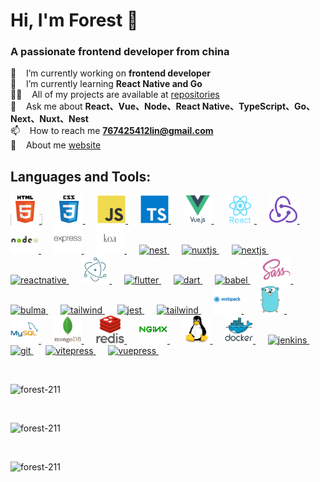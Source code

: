 <!--
**changlin93/changlin93** is a ✨ _special_ ✨ repository because its `README.md` (this file) appears on your GitHub profile.

Here are some ideas to get you started:

- 🔭 I’m currently working on ...
- 🌱 I’m currently learning ...
- 👯 I’m looking to collaborate on ...
- 🤔 I’m looking for help with ...
- 💬 Ask me about ...
- 📫 How to reach me: ...
- 😄 Pronouns: ...
- ⚡ Fun fact: ...
-->
<h1 align="left">Hi, I'm Forest 👋</h1>
<h3 align="left">A passionate frontend developer from china</h3>

<!-- <p align="left">
    <img
        src="https://komarev.com/ghpvc/?username=changlin93&label=Profile%20views&color=0e75b6&style=flat"
        alt="changlin93"
    />
</p>

<p align="left">
    <a href="https://github.com/ryo-ma/github-profile-trophy"
        ><img
            src="https://github-profile-trophy.vercel.app/?username=changlin93"
            alt="changlin93"
    /></a>&nbsp;&nbsp;&nbsp;&nbsp;
</p> -->

🔭 &nbsp;&nbsp; I’m currently working on **frontend developer** <br/>
🌱 &nbsp;&nbsp; I’m currently learning **React Native and Go** <br/>
👨‍💻 &nbsp;&nbsp; All of my projects are available at [repositories](https://github.com/forest-211?tab=repositories) <br/>
💬 &nbsp;&nbsp; Ask me about **React、Vue、Node、React Native、TypeScript、Go、Next、Nuxt、Nest** <br/>
📫 &nbsp;&nbsp; How to reach me **767425412lin@gmail.com** <br/>
:boy: &nbsp;&nbsp; About me [website](http://119.3.48.150/docs/)

<h2 align="left">Languages and Tools:</h2>
<p align="left">
    <a style="border: 1px solid #ccc" href="https://www.w3.org/html/" target="_blank">
        <img src="https://raw.githubusercontent.com/devicons/devicon/master/icons/html5/html5-original-wordmark.svg"
            alt="html5" width="45" height="45" />
    </a>&nbsp;&nbsp;&nbsp;&nbsp;
    <a href="https://www.w3schools.com/css/" target="_blank">
        <img src="https://raw.githubusercontent.com/devicons/devicon/master/icons/css3/css3-original-wordmark.svg"
            alt="css3" width="45" height="45" />
    </a>&nbsp;&nbsp;&nbsp;&nbsp;
    <a href="https://developer.mozilla.org/en-US/docs/Web/JavaScript" target="_blank">
        <img src="https://raw.githubusercontent.com/devicons/devicon/master/icons/javascript/javascript-original.svg"
            alt="javascript" width="45" height="45" />
    </a>&nbsp;&nbsp;&nbsp;&nbsp;
    <a href="https://www.typescriptlang.org/" target="_blank">
        <img src="https://raw.githubusercontent.com/devicons/devicon/master/icons/typescript/typescript-original.svg"
            alt="typescript" width="45" height="45" />
    </a>&nbsp;&nbsp;&nbsp;&nbsp;
    <a href="https://vuejs.org/" target="_blank">
        <img src="https://raw.githubusercontent.com/devicons/devicon/master/icons/vuejs/vuejs-original-wordmark.svg"
            alt="vuejs" width="45" height="45" />
    </a>&nbsp;&nbsp;&nbsp;&nbsp;
    <a href="https://reactjs.org/" target="_blank">
        <img src="https://raw.githubusercontent.com/devicons/devicon/master/icons/react/react-original-wordmark.svg"
            alt="react" width="45" height="45" />
    </a>&nbsp;&nbsp;&nbsp;&nbsp;
    <a href="https://redux.js.org" target="_blank">
        <img src="https://raw.githubusercontent.com/devicons/devicon/master/icons/redux/redux-original.svg" alt="redux"
            width="45" height="45" />
    </a>&nbsp;&nbsp;&nbsp;&nbsp;
    <a href="https://nodejs.org" target="_blank">
        <img src="https://raw.githubusercontent.com/devicons/devicon/master/icons/nodejs/nodejs-original-wordmark.svg"
            alt="nodejs" width="45" height="45" />
    </a>&nbsp;&nbsp;&nbsp;&nbsp;
    <a href="https://expressjs.com" target="_blank">
        <img src="https://raw.githubusercontent.com/devicons/devicon/master/icons/express/express-original-wordmark.svg"
            alt="express" width="45" height="45" />
    </a>&nbsp;&nbsp;&nbsp;&nbsp;
    <a href="https://koajs.com/" target="_blank">
        <img src="https://github.com/koajs/koa/raw/master/docs/logo.png" alt="koa" width="45" height="45" />
    </a>&nbsp;&nbsp;&nbsp;&nbsp;
    <a href="https://nestjs.com/" target="_blank">
        <img src="https://d33wubrfki0l68.cloudfront.net/e937e774cbbe23635999615ad5d7732decad182a/26072/logo-small.ede75a6b.svg"
            alt="nest" width="45" height="45" />
    </a>&nbsp;&nbsp;&nbsp;&nbsp;
    <a href="https://nuxtjs.org/" target="_blank">
        <img src="https://www.vectorlogo.zone/logos/nuxtjs/nuxtjs-icon.svg" alt="nuxtjs" width="45" height="45" />
    </a>&nbsp;&nbsp;&nbsp;&nbsp;
    <a href="https://nextjs.org/" target="_blank">
        <img src="https://cdn.worldvectorlogo.com/logos/nextjs-3.svg" alt="nextjs" width="45" height="45" />
    </a>&nbsp;&nbsp;&nbsp;&nbsp;
    <a href="https://reactnative.dev/" target="_blank">
        <img src="https://reactnative.dev/img/header_logo.svg" alt="reactnative" width="45" height="45" />
    </a>&nbsp;&nbsp;&nbsp;&nbsp;
    <a href="https://www.electronjs.org" target="_blank">
        <img src="https://raw.githubusercontent.com/devicons/devicon/master/icons/electron/electron-original.svg"
            alt="electron" width="45" height="45" />
    </a>&nbsp;&nbsp;&nbsp;&nbsp;
    <a href="https://flutter.dev" target="_blank">
        <img src="https://www.vectorlogo.zone/logos/flutterio/flutterio-icon.svg" alt="flutter" width="45"
            height="45" />
    </a>&nbsp;&nbsp;&nbsp;&nbsp;
    <a href="https://dart.dev" target="_blank">
        <img src="https://www.vectorlogo.zone/logos/dartlang/dartlang-icon.svg" alt="dart" width="45" height="45" />
    </a>&nbsp;&nbsp;&nbsp;&nbsp;
    <a href="https://babeljs.io/" target="_blank">
        <img src="https://www.vectorlogo.zone/logos/babeljs/babeljs-icon.svg" alt="babel" width="45" height="45" />
    </a>&nbsp;&nbsp;&nbsp;&nbsp;
    <a href="https://sass-lang.com" target="_blank">
        <img src="https://raw.githubusercontent.com/devicons/devicon/master/icons/sass/sass-original.svg" alt="sass"
            width="45" height="45" />
    </a>&nbsp;&nbsp;&nbsp;&nbsp;
    <a href="https://bulma.io/" target="_blank">
        <img src="https://raw.githubusercontent.com/gilbarbara/logos/804dc257b59e144eaca5bc6ffd16949752c6f789/logos/bulma.svg"
            alt="bulma" width="45" height="45" />
    </a>&nbsp;&nbsp;&nbsp;&nbsp;
    <a href="https://tailwindcss.com/" target="_blank">
        <img src="https://www.vectorlogo.zone/logos/tailwindcss/tailwindcss-icon.svg" alt="tailwind" width="45"
            height="45" />
    </a>&nbsp;&nbsp;&nbsp;&nbsp;
    <a href="https://jestjs.io" target="_blank">
        <img src="https://www.vectorlogo.zone/logos/jestjsio/jestjsio-icon.svg" alt="jest" width="45" height="45" />
    </a>&nbsp;&nbsp;&nbsp;&nbsp;
    <a href="https://vitejs.dev/" target="_blank">
        <img src="https://vitejs.dev/logo.svg" alt="tailwind" width="45" height="45" />
    </a>&nbsp;&nbsp;&nbsp;&nbsp;
    <a href="https://webpack.js.org" target="_blank">
        <img src="https://raw.githubusercontent.com/devicons/devicon/d00d0969292a6569d45b06d3f350f463a0107b0d/icons/webpack/webpack-original-wordmark.svg"
            alt="webpack" width="45" height="45" />
    </a>&nbsp;&nbsp;&nbsp;&nbsp;
    <a href="https://golang.org" target="_blank">
        <img src="https://raw.githubusercontent.com/devicons/devicon/master/icons/go/go-original.svg" alt="go"
            width="45" height="45" />
    </a>&nbsp;&nbsp;&nbsp;&nbsp;
    <a href="https://www.mysql.com/" target="_blank">
        <img src="https://raw.githubusercontent.com/devicons/devicon/master/icons/mysql/mysql-original-wordmark.svg"
            alt="mysql" width="45" height="45" />
    </a>&nbsp;&nbsp;&nbsp;&nbsp;
    <a href="https://www.mongodb.com/" target="_blank">
        <img src="https://raw.githubusercontent.com/devicons/devicon/master/icons/mongodb/mongodb-original-wordmark.svg"
            alt="mongodb" width="45" height="45" />
    </a>&nbsp;&nbsp;&nbsp;&nbsp;
    <a href="https://redis.io" target="_blank">
        <img src="https://raw.githubusercontent.com/devicons/devicon/master/icons/redis/redis-original-wordmark.svg"
            alt="redis" width="45" height="45" />
    </a>&nbsp;&nbsp;&nbsp;&nbsp;
    <a href="https://www.nginx.com" target="_blank">
        <img src="https://raw.githubusercontent.com/devicons/devicon/master/icons/nginx/nginx-original.svg" alt="nginx"
            width="45" height="45" />
    </a>&nbsp;&nbsp;&nbsp;&nbsp;
    <a href="https://www.linux.org/" target="_blank">
        <img src="https://raw.githubusercontent.com/devicons/devicon/master/icons/linux/linux-original.svg" alt="linux"
            width="45" height="45" />
    </a>&nbsp;&nbsp;&nbsp;&nbsp;
    <a href="https://www.docker.com/" target="_blank">
        <img src="https://raw.githubusercontent.com/devicons/devicon/master/icons/docker/docker-original-wordmark.svg"
            alt="docker" width="45" height="45" />
    </a>&nbsp;&nbsp;&nbsp;&nbsp;
    <a href="https://www.jenkins.io" target="_blank">
        <img src="https://www.vectorlogo.zone/logos/jenkins/jenkins-icon.svg" alt="jenkins" width="45" height="45" />
    </a>&nbsp;&nbsp;&nbsp;&nbsp;
    <a href="https://git-scm.com/" target="_blank">
        <img src="https://www.vectorlogo.zone/logos/git-scm/git-scm-icon.svg" alt="git" width="45" height="45" />
    </a>&nbsp;&nbsp;&nbsp;&nbsp;
    <a href="https://vitepress.vuejs.org/" target="_blank">
        <img src="https://raw.githubusercontent.com/AliasIO/wappalyzer/master/src/drivers/webextension/images/icons/VuePress.svg"
            alt="vitepress" width="45" height="45" />
    </a>&nbsp;&nbsp;&nbsp;&nbsp;
    <a href="https://vuepress.vuejs.org/" target="_blank">
        <img src="https://raw.githubusercontent.com/AliasIO/wappalyzer/master/src/drivers/webextension/images/icons/VuePress.svg"
            alt="vuepress" width="45" height="45" />
    </a>&nbsp;&nbsp;&nbsp;&nbsp;
</p>
<br />

<p>
    <img style="display: block"
        src="https://github-readme-stats.vercel.app/api/top-langs?username=forest-211&show_icons=true&locale=en&layout=compact≈"
        alt="forest-211" />
</p>
<br />

<p>
    <img style="display: block"
        src="https://github-readme-stats.vercel.app/api?username=forest-211&show_icons=true&locale=en&theme=merko"
        alt="forest-211" />
</p>
<br />

<p>
    <img style="display: block" src="https://github-readme-streak-stats.herokuapp.com/?user=forest-211&"
        alt="forest-211" />
</p>
